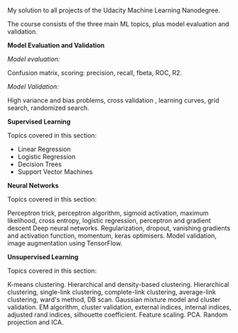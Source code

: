 My solution to all projects of the Udacity Machine Learning Nanodegree.

The course consists of the three main ML topics, plus model evaluation and validation.

**Model Evaluation and Validation**

 *Model evaluation:*
 
 Confusion matrix, scoring: precision, recall, fbeta, ROC, R2.
 
 *Model Validation:*
 
 High variance and bias problems, cross validation , learning curves, grid search, randomized search.
 
**Supervised Learning**

Topics covered in this section:
  * Linear Regression
  * Logistic Regression
  * Decision Trees
  * Support Vector Machines

**Neural Networks**

Topics covered in this section:

Perceptron trick, perceptron algorithm, sigmoid activation, maximum likelihood, cross entropy, logistic regression, perceptron and gradient descent
Deep neural networks.
Regularization, dropout, vanishing gradients and activation function, momentum, keras optimisers.
Model validation, image augmentation using TensorFlow.

**Unsupervised Learning**

Topics covered in this section:

K-means clustering.
Hierarchical and density-based clustering.
Hierarchical clustering, single-link clustering, complete-link clustering, average-link clustering, ward's method, DB scan.
Gaussian mixture model and cluster validation.
EM algorithm, cluster validation, external indices, internal indices, adjusted rand indices, silhouette coefficient.
Feature scaling.
PCA.
Random projection and ICA.
